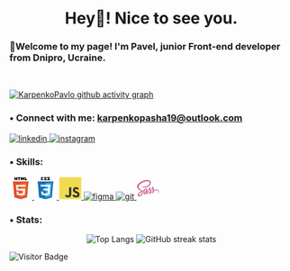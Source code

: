 <h1 align="center">Hey👋! Nice to see you.</h1>
<h3 align="left">🎄Welcome to my page!
I'm Pavel, junior Front-end developer from Dnipro, Ucraine.</h3>

<br>

[![KarpenkoPavlo github activity graph](https://github-readme-activity-graph.vercel.app/graph?username=KarpenkoPavlo&theme=react-dark)](https://github.com/KarpenkoPavlo/github-readme-activity-graph)

<h3 align="left">• Connect with me: <a href="karpenkopasha19@outlook.com">karpenkopasha19@outlook.com</a></h3>
<p align="left">
  <a href="https://linkedin.com/in/pavlo-karpenko-258204277" target="blank"><img align="center" src="https://raw.githubusercontent.com/rahuldkjain/github-profile-readme-generator/master/src/images/icons/Social/linked-in-alt.svg" alt="linkedin" height="30" width="40" />
  </a>
  <a href="https://www.instagram.com/karpenko_p_" target="blank"><img align="center" src="https://raw.githubusercontent.com/rahuldkjain/github-profile-readme-generator/master/src/images/icons/Social/instagram.svg" alt="instagram" height="30" width="40" />
  </a>

<!--   <a href="https://discord.gg/karpasha" target="_blank"><img align="center" src="https://raw.githubusercontent.com/rahuldkjain/github-profile-readme-generator/master/src/images/icons/Social/discord.svg" alt="discord" height="30" width="40" /></a>
</p> -->

<h3 align="left">• Skills:</h3>
<a href="https://www.w3.org/html/" target="_blank" rel="noreferrer"> <img src="https://raw.githubusercontent.com/devicons/devicon/master/icons/html5/html5-original-wordmark.svg" alt="html5" width="40" height="40"/> </a> <a href="https://www.w3schools.com/css/" target="_blank" rel="noreferrer"> <img src="https://raw.githubusercontent.com/devicons/devicon/master/icons/css3/css3-original-wordmark.svg" alt="css3" width="40" height="40"/> </a> <a href="https://developer.mozilla.org/en-US/docs/Web/JavaScript" target="_blank" rel="noreferrer"> <img src="https://raw.githubusercontent.com/devicons/devicon/master/icons/javascript/javascript-original.svg" alt="javascript" width="40" height="40"/> </a> <a href="https://www.figma.com/" target="_blank" rel="noreferrer"> <img src="https://www.vectorlogo.zone/logos/figma/figma-icon.svg" alt="figma" width="40" height="40"/> </a> <a href="https://git-scm.com/" target="_blank" rel="noreferrer"> <img src="https://www.vectorlogo.zone/logos/git-scm/git-scm-icon.svg" alt="git" width="40" height="40"/> </a><a href="https://sass-lang.com" target="_blank" rel="noreferrer"> <img src="https://raw.githubusercontent.com/devicons/devicon/master/icons/sass/sass-original.svg" alt="sass" width="40" height="40"/> </a> </p>

<h3>• Stats:</h3>
<div align="center">
  
  ![Top Langs](https://github-readme-stats.vercel.app/api/top-langs/?username=KarpenkoPavlo&theme=tokyonight)
  ![GitHub streak stats](https://streak-stats.demolab.com/?user=KarpenkoPavlo&theme=tokyonight)  
  
</div>

![Visitor Badge](https://visitor-badge.laobi.icu/badge?page_id=KarpenkoPavlo)

<!--
**KarpenkoPavlo/KarpenkoPavlo** is a ✨ _special_ ✨ repository because its `README.md` (this file) appears on your GitHub profile.

Here are some ideas to get you started:

- 🔭 I’m currently working on ...
- 🌱 I’m currently learning ...
- 👯 I’m looking to collaborate on ...
- 🤔 I’m looking for help with ...
- 💬 Ask me about ...
- 📫 How to reach me: ...
- 😄 Pronouns: ...
- ⚡ Fun fact: ...
-->
